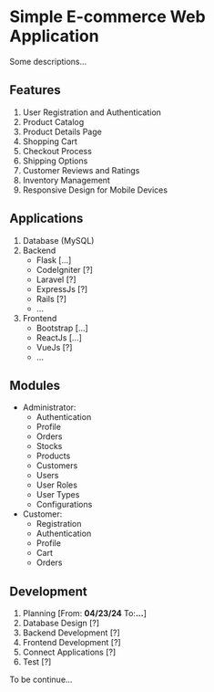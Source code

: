 # Simple E-commerce Web Application
Some descriptions...

## Features
1. User Registration and Authentication
2. Product Catalog
3. Product Details Page
4. Shopping Cart
5. Checkout Process
6. Shipping Options
7. Customer Reviews and Ratings
8. Inventory Management
9. Responsive Design for Mobile Devices

## Applications
1. Database (MySQL)
2. Backend
   * Flask [...]
   * CodeIgniter [?]
   * Laravel [?]
   * ExpressJs [?]
   * Rails [?]
   * ...
3. Frontend 
   * Bootstrap [...]
   * ReactJs [...]
   * VueJs [?]
   * ...

## Modules
* Administrator:
  * Authentication
  * Profile
  * Orders
  * Stocks
  * Products
  * Customers  
  * Users
  * User Roles
  * User Types
  * Configurations
* Customer:
  * Registration
  * Authentication
  * Profile 
  * Cart 
  * Orders 

## Development
1. Planning [From: **04/23/24** To:**...**]
2. Database Design [?]
3. Backend Development [?]
4. Frontend Development [?]
5. Connect Applications [?]
6. Test [?]

To be continue...
